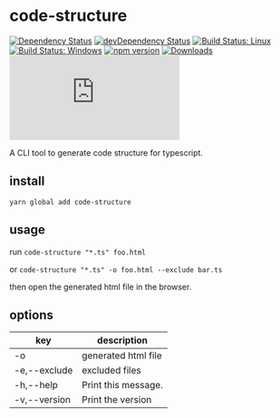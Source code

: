 # code-structure

[![Dependency Status](https://david-dm.org/plantain-00/code-structure.svg)](https://david-dm.org/plantain-00/code-structure)
[![devDependency Status](https://david-dm.org/plantain-00/code-structure/dev-status.svg)](https://david-dm.org/plantain-00/code-structure#info=devDependencies)
[![Build Status: Linux](https://travis-ci.org/plantain-00/code-structure.svg?branch=master)](https://travis-ci.org/plantain-00/code-structure)
[![Build Status: Windows](https://ci.appveyor.com/api/projects/status/github/plantain-00/code-structure?branch=master&svg=true)](https://ci.appveyor.com/project/plantain-00/code-structure/branch/master)
[![npm version](https://badge.fury.io/js/code-structure.svg)](https://badge.fury.io/js/code-structure)
[![Downloads](https://img.shields.io/npm/dm/code-structure.svg)](https://www.npmjs.com/package/code-structure)
[![type-coverage](https://img.shields.io/badge/dynamic/json.svg?label=type-coverage&prefix=%E2%89%A5&suffix=%&query=$.typeCoverage.atLeast&uri=https%3A%2F%2Fraw.githubusercontent.com%2Fplantain-00%2Fcode-structure%2Fmaster%2Fpackage.json)](https://github.com/plantain-00/code-structure)

A CLI tool to generate code structure for typescript.

## install

`yarn global add code-structure`

## usage

run `code-structure "*.ts" foo.html`

or `code-structure "*.ts" -o foo.html --exclude bar.ts`

then open the generated html file in the browser.

## options

key | description
--- | ---
-o | generated html file
-e,--exclude | excluded files
-h,--help | Print this message.
-v,--version | Print the version

